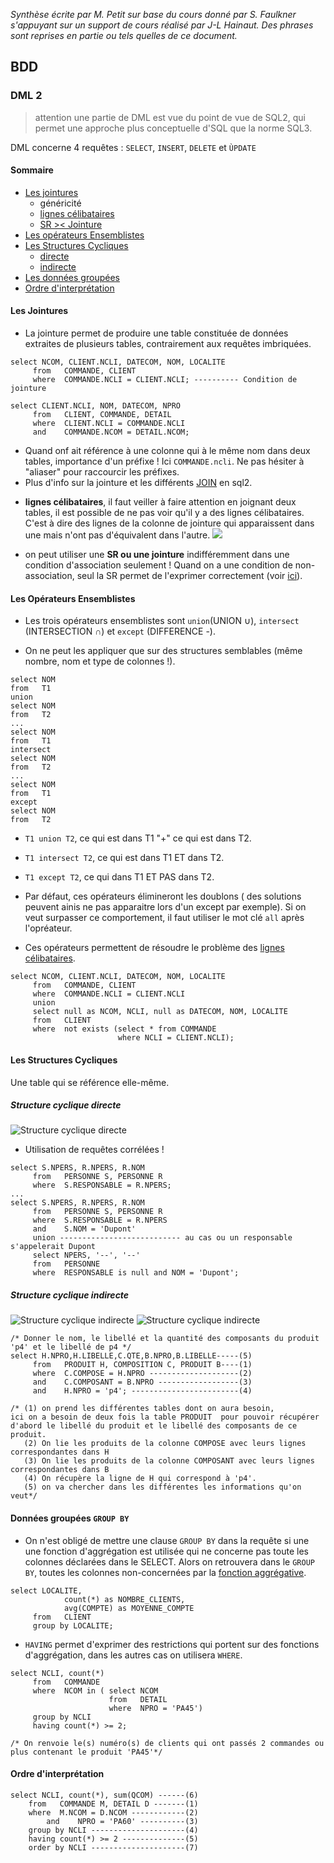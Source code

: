 *Synthèse écrite par M. Petit sur base du cours donné par S. Faulkner s'appuyant sur un support de cours réalisé par J-L Hainaut.
Des phrases sont reprises en partie ou tels quelles de ce document.*

## BDD

### DML 2

> attention une partie de DML est vue du point de vue de SQL2, qui permet une approche plus conceptuelle d'SQL que la norme SQL3.

DML concerne 4 requêtes : `SELECT`, `INSERT`, `DELETE` et `ÙPDATE`

#### Sommaire

* [Les jointures](#jointures)
    * généricité
    * [lignes célibataires](#célibat)
    * [SR >< Jointure](#SRJoint)
* [Les opérateurs Ensemblistes](#opEnsembl)
* [Les Structures Cycliques](#structCycl)
  * [directe](#directe)
  * [indirecte](#indirecte)
* [Les données groupées](#groupData)
* [Ordre d'interprétation](#ordre)
  


<a id="jointures"></a>
#### Les Jointures

* La jointure permet de produire une table constituée de données extraites de plusieurs tables, contrairement aux requêtes imbriquées. 

```
select NCOM, CLIENT.NCLI, DATECOM, NOM, LOCALITE
     from   COMMANDE, CLIENT
     where  COMMANDE.NCLI = CLIENT.NCLI; ---------- Condition de jointure
     
select CLIENT.NCLI, NOM, DATECOM, NPRO
     from   CLIENT, COMMANDE, DETAIL
     where  CLIENT.NCLI = COMMANDE.NCLI
     and    COMMANDE.NCOM = DETAIL.NCOM;
```
* Quand onf ait référence à une colonne qui à le même nom dans deux tables, importance d'un préfixe ! Ici `COMMANDE.ncli`. Ne pas hésiter à "aliaser" pour raccourcir les préfixes. 
* Plus d'info sur la jointure et les différents [JOIN](http://sqlpro.developpez.com/cours/sqlaz/jointures/) en sql2.

<a id="célibat"></a>
* **lignes célibataires**, il faut veiller à faire attention en joignant deux tables, il est possible de ne pas voir qu'il y a des lignes célibataires. C'est à dire des lignes de la colonne de jointure qui apparaissent dans une mais n'ont pas d'équivalent dans l'autre. 
![](./IMG/DML_2_célibat.PNG)

<a id="SRJoint"></a>
* on peut utiliser une **SR ou une jointure** indifféremment dans une condition d'association seulement ! Quand on a une condition de non-association, seul la SR permet de l'exprimer correctement (voir [ici](https://github.com/EPHEC-TI/2TI/blob/master/202-DevAvanc%C3%A9Web/3-BaseDeDonn%C3%A9es/synth%C3%A8se_DML_1.md#in)).

<a id="opEnsembl"></a>
#### Les Opérateurs Ensemblistes
<!--![Opérateurs Ensemblistes](./IMG/DML_2_opEnsembl.PNG)-->

* Les trois opérateurs ensemblistes sont `union`(UNION &#x222a;), `intersect` (INTERSECTION 	&#x2229;) et `except` (DIFFERENCE -).

* On ne peut les appliquer que  sur des structures semblables (même nombre, nom et type de colonnes !).  

```
select NOM 
from   T1
union 
select NOM 
from   T2
...
select NOM 
from   T1
intersect 
select NOM 
from   T2
...
select NOM 
from   T1
except 
select NOM 
from   T2

```

* `T1 union T2`, ce qui est dans T1 "+" ce qui est dans T2.
* `T1 intersect T2`, ce qui est dans T1 ET dans T2.
* `T1 except T2`, ce qui dans T1 ET PAS dans T2.

* Par défaut, ces opérateurs élimineront les doublons ( des solutions peuvent ainis ne pas apparaitre lors d'un except par exemple). Si on veut surpasser ce comportement, il faut utiliser le mot clé `all` après l'opréateur.

* Ces opérateurs permettent de résoudre le problème des [lignes célibataires](#célibat). 
```
select NCOM, CLIENT.NCLI, DATECOM, NOM, LOCALITE
     from   COMMANDE, CLIENT
     where  COMMANDE.NCLI = CLIENT.NCLI
     union
     select null as NCOM, NCLI, null as DATECOM, NOM, LOCALITE
     from   CLIENT
     where  not exists (select * from COMMANDE 
                        where NCLI = CLIENT.NCLI);
```
<a id="structCycl"></a>
#### Les Structures Cycliques

Une table qui se référence elle-même. 
<a id="directe"></a>
##### Structure cyclique directe

![Structure cyclique directe](./IMG/DML_2_SCdirecte.PNG)
<a id="indirecte"></a>

* Utilisation de requêtes corrélées ! 

```
select S.NPERS, R.NPERS, R.NOM
     from   PERSONNE S, PERSONNE R
     where  S.RESPONSABLE = R.NPERS;
...
select S.NPERS, R.NPERS, R.NOM
     from   PERSONNE S, PERSONNE R
     where  S.RESPONSABLE = R.NPERS
     and    S.NOM = 'Dupont'
     union --------------------------- au cas ou un responsable s'appelerait Dupont
     select NPERS, '--', '--'
     from   PERSONNE
     where  RESPONSABLE is null and NOM = 'Dupont';

```

##### Structure cyclique indirecte
![Structure cyclique indirecte](./IMG/DML_2_SCindirecte_1.PNG)
![Structure cyclique indirecte](./IMG/DML_2_SCindirecte_2.PNG)

```
/* Donner le nom, le libellé et la quantité des composants du produit 'p4' et le libellé de p4 */
select H.NPRO,H.LIBELLE,C.QTE,B.NPRO,B.LIBELLE-----(5)
     from   PRODUIT H, COMPOSITION C, PRODUIT B----(1)
     where  C.COMPOSE = H.NPRO --------------------(2)
     and    C.COMPOSANT = B.NPRO ------------------(3)
     and    H.NPRO = 'p4'; ------------------------(4)
     
/* (1) on prend les différentes tables dont on aura besoin, 
ici on a besoin de deux fois la table PRODUIT  pour pouvoir récupérer d'abord le libellé du produit et le libellé des composants de ce produit.
   (2) On lie les produits de la colonne COMPOSE avec leurs lignes correspondantes dans H
   (3) On lie les produits de la colonne COMPOSANT avec leurs lignes correspondantes dans B
   (4) On récupère la ligne de H qui correspond à 'p4'.
   (5) on va chercher dans les différentes les informations qu'on veut*/

```



<a id="groupData"></a>
#### Données groupées `GROUP BY`

* On n'est obligé de mettre une clause `GROUP BY` dans la requête si une une fonction d'aggrégation est utilisée qui ne concerne pas toute les colonnes déclarées dans le SELECT. Alors on retrouvera dans le `GROUP BY`, toutes les colonnes non-concernées par la [fonction aggrégative](https://github.com/EPHEC-TI/2TI/blob/master/202-DevAvanc%C3%A9Web/3-BaseDeDonn%C3%A9es/synth%C3%A8se_DML_1.md#fonction-aggrégatives).

```
select LOCALITE,
            count(*) as NOMBRE_CLIENTS,
            avg(COMPTE) as MOYENNE_COMPTE
     from   CLIENT
     group by LOCALITE;
```

* `HAVING` permet d'exprimer des restrictions qui portent sur des fonctions d'aggrégation, dans les autres cas on utilisera `WHERE`.

```
select NCLI, count(*)
     from   COMMANDE
     where  NCOM in ( select NCOM
                      from   DETAIL
                      where  NPRO = 'PA45')
     group by NCLI 
     having count(*) >= 2;

/* On renvoie le(s) numéro(s) de clients qui ont passés 2 commandes ou plus contenant le produit 'PA45'*/

```

<a id="ordre"></a>
#### Ordre d'interprétation

```
select NCLI, count(*), sum(QCOM) ------(6)
    from   COMMANDE M, DETAIL D -------(1)
    where  M.NCOM = D.NCOM ------------(2)
        and    NPRO = 'PA60' ----------(3)
    group by NCLI ---------------------(4)
    having count(*) >= 2 --------------(5)
    order by NCLI ---------------------(7)

```